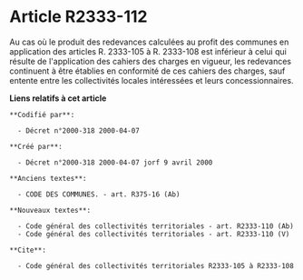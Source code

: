 # Article R2333-112

Au cas où le produit des redevances calculées au profit des communes en application des articles R. 2333-105 à R. 2333-108
est inférieur à celui qui résulte de l'application des cahiers des charges en vigueur, les redevances continuent à être
établies en conformité de ces cahiers des charges, sauf entente entre les collectivités locales intéressées et leurs
concessionnaires.

**Liens relatifs à cet article**

	**Codifié par**:

	  - Décret n°2000-318 2000-04-07

	**Créé par**:

	  - Décret n°2000-318 2000-04-07 jorf 9 avril 2000

	**Anciens textes**:

	  - CODE DES COMMUNES. - art. R375-16 (Ab)

	**Nouveaux textes**:

	  - Code général des collectivités territoriales - art. R2333-110 (Ab)
	  - Code général des collectivités territoriales - art. R2333-110 (V)

	**Cite**:

	  - Code général des collectivités territoriales R2333-105 à R2333-108
